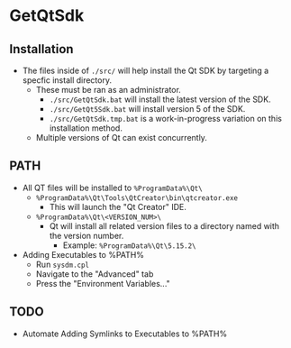 # GetQtSdk

## Installation
- The files inside of ```./src/``` will help install the Qt SDK by targeting a specfic install directory.
  - These must be ran as an administrator. 
    - ```./src/GetQtSdk.bat``` will install the latest version of the SDK.
    - ```./src/GetQt5Sdk.bat``` will install version 5 of the SDK.
    - ```./src/GetQtSdk.tmp.bat``` is a work-in-progress variation on this installation method.
  - Multiple versions of Qt can exist concurrently.
## PATH  
-  All QT files will be installed to ```%ProgramData%\Qt\```
    - ```%ProgramData%\Qt\Tools\QtCreator\bin\qtcreator.exe```
      -  This will launch the "Qt Creator" IDE.
    - ```%ProgramData%\Qt\<VERSION_NUM>\```
      - Qt will install all related version files to a directory named with the version number.
        - Example: ```%ProgramData%\Qt\5.15.2\```
-  Adding Executables to %PATH%
    - Run ```sysdm.cpl```
    - Navigate to the "Advanced" tab
    - Press the "Environment Variables..."   

## TODO
- Automate Adding Symlinks to Executables to %PATH%
